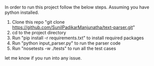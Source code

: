 In order to run this project follow the below steps.
Assuming you have python installed.
1. Clone this repo "git clone https://github.com/SunilPadikarManjunatha/text-parser.git"
2. cd to the project directory
3. Run "pip install -r requirements.txt" to install required packages
4. Run "python input_parser.py" to run the parser code
5. Run "nosetests -w ./tests" to run all the test cases

let me know if you run into any issue.
